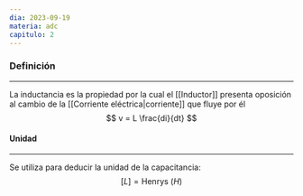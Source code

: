```yaml
---
dia: 2023-09-19
materia: adc
capitulo: 2
---
```

### Definición
---
La inductancia es la propiedad por la cual el [[Inductor]] presenta oposición al cambio de la [[Corriente eléctrica|corriente]] que fluye por él $$ v = L \frac{di}{dt} $$

#### Unidad
---
Se utiliza para deducir la unidad de la capacitancia:
$$ [L] = \text{Henrys} ~ (H) $$
